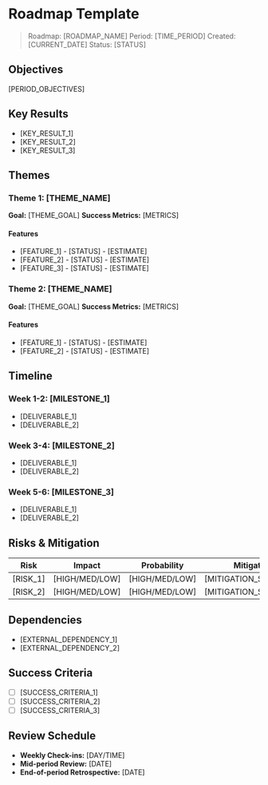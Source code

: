 # Roadmap Template

> Roadmap: [ROADMAP_NAME]
> Period: [TIME_PERIOD]
> Created: [CURRENT_DATE]
> Status: [STATUS]

## Objectives

[PERIOD_OBJECTIVES]

## Key Results

- [KEY_RESULT_1]
- [KEY_RESULT_2]
- [KEY_RESULT_3]

## Themes

### Theme 1: [THEME_NAME]
**Goal:** [THEME_GOAL]
**Success Metrics:** [METRICS]

#### Features
- [FEATURE_1] - [STATUS] - [ESTIMATE]
- [FEATURE_2] - [STATUS] - [ESTIMATE]
- [FEATURE_3] - [STATUS] - [ESTIMATE]

### Theme 2: [THEME_NAME]
**Goal:** [THEME_GOAL]
**Success Metrics:** [METRICS]

#### Features
- [FEATURE_1] - [STATUS] - [ESTIMATE]
- [FEATURE_2] - [STATUS] - [ESTIMATE]

## Timeline

### Week 1-2: [MILESTONE_1]
- [DELIVERABLE_1]
- [DELIVERABLE_2]

### Week 3-4: [MILESTONE_2]
- [DELIVERABLE_1]
- [DELIVERABLE_2]

### Week 5-6: [MILESTONE_3]
- [DELIVERABLE_1]
- [DELIVERABLE_2]

## Risks & Mitigation

| Risk | Impact | Probability | Mitigation |
|------|--------|-------------|------------|
| [RISK_1] | [HIGH/MED/LOW] | [HIGH/MED/LOW] | [MITIGATION_STRATEGY] |
| [RISK_2] | [HIGH/MED/LOW] | [HIGH/MED/LOW] | [MITIGATION_STRATEGY] |

## Dependencies

- [EXTERNAL_DEPENDENCY_1]
- [EXTERNAL_DEPENDENCY_2]

## Success Criteria

- [ ] [SUCCESS_CRITERIA_1]
- [ ] [SUCCESS_CRITERIA_2]
- [ ] [SUCCESS_CRITERIA_3]

## Review Schedule

- **Weekly Check-ins:** [DAY/TIME]
- **Mid-period Review:** [DATE]
- **End-of-period Retrospective:** [DATE]